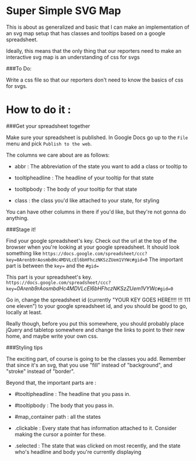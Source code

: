 # Super Simple SVG Map

This is about as generalized and basic that I can make an implementation of an svg map setup that has classes and tooltips based on a google spreadsheet.

Ideally, this means that the only thing that our reporters need to make an interactive svg map is an understanding of css for svgs

###To Do: 

Write a css file so that our reporters don't need to know the basics of css for svgs.

# How to do it :

###Get your spreadsheet together

Make sure your spreadsheet is published. In Google Docs go up to the `File` menu and pick `Publish to the web`.

The columns we care about are as follows:

* abbr : The abbreviation of the state you want to add a class or tooltip to

* tooltipheadline : The headline of your tooltip for that state

* tooltipbody : The body of your tooltip for that state

* class : the class you'd like attached to your state, for styling

You can have other columns in there if you'd like, but they're not gonna do anything.

###Stage it!

Find your google spreadsheet's key. Check out the url at the top of the browser when you're looking at your google spreadsheet. It should look something like `https://docs.google.com/spreadsheet/ccc?key=0Arenb9rAosmbdHc4MDVLcEl6bHFhczNKSzZUem1VYWc#gid=0` The important part is between the `key=` and the `#gid=`

This part is your spreadsheet's key. 
`https://docs.google.com/spreadsheet/ccc?key=`<em>0Arenb9rAosmbdHc4MDVLcEl6bHFhczNKSzZUem1VYWc</em>`#gid=0`

Go in, change the spreadsheet id (currently "YOUR KEY GOES HERE!!!! !!! 111 one eleven") to your google spreadsheet id, and you should be good to go, locally at least.

Really though, before you put this somewhere, you should probably place jQuery and tabletop somewhere and change the links to point to their new home, and maybe write your own css.

###Styling tips

The exciting part, of course is going to be the classes you add. Remember that since it's an svg, that you use "fill" instead of "background", and "stroke" instead of "border".

Beyond that, the important parts are :

* \#tooltipheadline : The headline that you pass in.

* \#tooltipbody : The body that you pass in.

* \#map_container path : all the states

* .clickable : Every state that has information attached to it.  Consider making the cursor a pointer for these.

* .selected : The state that was clicked on most recently, and the state who's headline and body you're currently displaying
